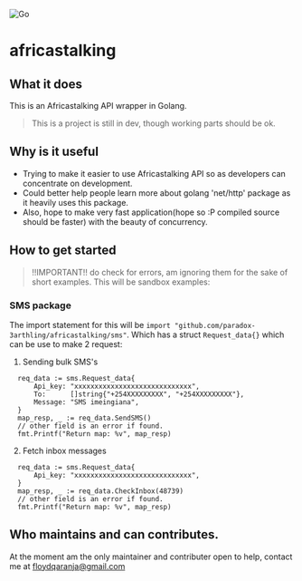 ![Go](https://github.com/Paradox-3arthling/africastalking/workflows/Go/badge.svg)
# africastalking
## What it does
This is an Africastalking API wrapper in Golang.

> This is a project is still in dev, though working parts
> should be ok.

## Why is it useful
- Trying to make it easier to use Africastalking API so as developers can concentrate on development.
- Could better help people learn more about golang 'net/http' package as it heavily uses this package.
- Also, hope to make very fast application(hope so :P compiled source should be faster) with the beauty of concurrency.

## How to get started
> !!IMPORTANT!! do check for errors, am ignoring them for the sake of short examples.
This will be sandbox examples:
### SMS package
The import statement for this will be `import "github.com/paradox-3arthling/africastalking/sms"`. Which has a struct
`Request_data{}` which can be use to make 2 request:
1. Sending bulk SMS's
  ```
	req_data := sms.Request_data{
		Api_key: "xxxxxxxxxxxxxxxxxxxxxxxxxxxxx",
		To:      []string{"+254XXXXXXXXX", "+254XXXXXXXXX"},
		Message: "SMS imeingiana",
	}
	map_resp, _ := req_data.SendSMS()
    // other field is an error if found.
	fmt.Printf("Return map: %v", map_resp)
  ```
2. Fetch inbox messages
  ```
	req_data := sms.Request_data{
		Api_key: "xxxxxxxxxxxxxxxxxxxxxxxxxxxxx",
	}
	map_resp, _ := req_data.CheckInbox(48739)
	// other field is an error if found.
	fmt.Printf("Return map: %v", map_resp)
  ```

## Who maintains and can contributes.
At the moment am the only maintainer and contributer open to help, contact me at floydqaranja@gmail.com 
